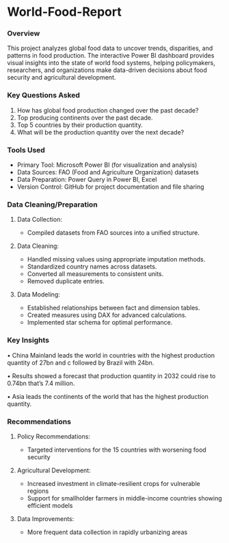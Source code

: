 # World-Food-Report

### Overview
This project analyzes global food data to uncover trends, disparities, and patterns in food production. The interactive Power BI dashboard provides visual insights into the state of world food systems, helping policymakers, researchers, and organizations make data-driven decisions about food security and agricultural development.

### Key Questions Asked
1. How has global food production changed over the past decade?
2. Top producing continents over the past decade. 
3. Top 5 countries by their production quantity. 
4. What will be the production quantity over the next decade?

### Tools Used
- Primary Tool: Microsoft Power BI (for visualization and analysis)
- Data Sources: 
  FAO (Food and Agriculture Organization) datasets
- Data Preparation: Power Query in Power BI, Excel
- Version Control: GitHub for project documentation and file sharing

### Data Cleaning/Preparation
1. Data Collection:
   - Compiled datasets from FAO sources into a unified structure.

2. Data Cleaning:
   - Handled missing values using appropriate imputation methods.
   - Standardized country names across datasets.
   - Converted all measurements to consistent units.
   - Removed duplicate entries.

3. Data Modeling:
   - Established relationships between fact and dimension tables.
   - Created measures using DAX for advanced calculations.
   - Implemented star schema for optimal performance.

### Key Insights
 • China Mainland leads the world in countries with the highest production quantity of 27bn and c followed by Brazil with 24bn.

 • Results showed a forecast that production quantity in 2032 could rise to 0.74bn that’s 7.4 million. 

 • Asia leads the continents of the world that has the highest production quantity.

### Recommendations
1. Policy Recommendations:
   - Targeted interventions for the 15 countries with worsening food security
   
2. Agricultural Development:
   - Increased investment in climate-resilient crops for vulnerable regions
   - Support for smallholder farmers in middle-income countries showing efficient models

3. Data Improvements:
   - More frequent data collection in rapidly urbanizing areas
